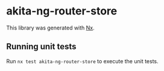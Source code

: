 # akita-ng-router-store

This library was generated with [Nx](https://nx.dev).

## Running unit tests

Run `nx test akita-ng-router-store` to execute the unit tests.
